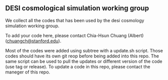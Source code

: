 ## DESI cosmological simulation working group
We collect all the codes that has been used by the desi cosmology simulation working group.

To add your code here, please contact Chia-Hsun Chuang (Albert) (chuangch@stanford.edu).

Most of the codes were added using subtree with a update.sh script. Those codes should have its own git reop before being added into this repo. The same script can be used to pull the updates or different version of the code (use tag or release). To update a code in this repo, please contact the maneger of this repo.
